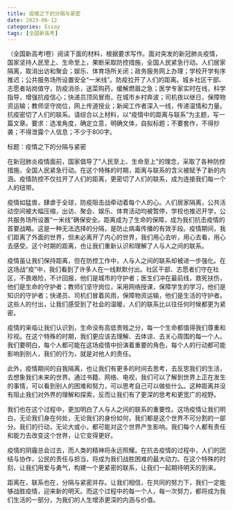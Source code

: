 ```yaml
---
title: 疫情之下的分隔与紧密
date: 2023-06-12
categories: Essay
tags: [全国新高考]
---
```




（全国新高考Ⅰ卷）阅读下面的材料，根据要求写作。面对突发的新冠肺炎疫情，国家坚持人民至上、生命至上，果断采取防控措施，全国人民紧急行动。人们居家隔离，取消出访和聚会；娱乐、体育场所关闭；政务服务网上办理；学校开学有序推迟；公共服务场所设置安全“一米线”。防疫拉开了人们的距离。城乡社区干部、志愿者站岗值守，防疫消杀，送菜购药，缓解燃眉之急；医学专家实时在线，科学指导，增强抗疫信心；快递员顶风冒雨，在城市乡村奔波；司机夜以继日，保障物资运输；教师坚守岗位，网上传道授业；新闻工作者深入一线，传递温情和力量。抗疫密切了人们的联系。请综合以上材料，以“疫情中的距离与联系”为主题，写一篇文章。要求：选准角度，确定立意，明确文体，自拟标题；不要套作，不得抄袭；不得泄露个人信息；不少于800字。

标题：疫情之下的分隔与紧密

在新冠肺炎疫情面前，国家倡导了"人民至上、生命至上"的理念，采取了各种防控措施，全国人民紧急行动。在这个特殊的时期，距离与联系的含义被赋予了新的内涵。疫情防控不仅拉开了人们的距离，更密切了人们的联系，成为连接我们每一个人的纽带。

疫情如猛兽，肆虐于全球，防疫阻击战牵动着每个人的心。人们居家隔离，公共活动空间被大幅压缩，出访、聚会、娱乐、体育活动均被暂停，学校也推迟开学，公共服务场所设置“一米线”确保安全。距离成为了生命的保障，成为我们抗击疫情的首要战略。这是一种无法选择的分隔，是防止病毒传播的有效手段。疫情期间，我们距离了外面的世界，但未必离开了内心的世界，我们用心去听，用心去看，用心去感受。这个时期的距离，也让我们重新认识和理解了人与人之间的联系。

疫情虽让我们保持距离，但在防控工作中，人与人之间的联系却被进一步强化。在这场战“疫”中，我们看到了许多人在一线默默付出。社区干部、志愿者们守在社区，不畏艰险，不计回报，他们是城市的守护者；医生们冲在最前线，救死扶伤，他们是生命的守护者；教师们坚守岗位，采用网络授课，保障学生的学习，他们是知识的守护者；快递员、司机们冒着风雨，保障物资运输，他们是生活的守护者。这些人的付出，让我们感受到了社会的温暖，人们的联系比以往任何时候都更为紧密。

疫情的来临让我们认识到，生命没有高低贵贱之分，每一个生命都值得我们尊重和珍视。在这个特殊的时期，我们更应该去理解、去体谅、去关心周围的每一个人。我们要明白，每个人都可能在这场疫情中扮演着重要的角色，每个人的行动都可能影响到别人，我们的行为，就是对他人的责任。

此外，疫情期间的自我隔离，也让我们有更多的时间去思考，去反思我们的生活，去想象我们未来的世界。通过书籍、网络、电视，我们可以了解到世界上正在发生的事情，可以看到别人的困难和努力，可以思考自己可以做些什么。这种距离并没有阻止我们对外界的理解和探索，反而让我们有了更深的思考和更宽广的视野。

我们也在这个过程中，更加明白了人与人之间的联系的重要性。这场疫情让我们明白，无论我们身在何处，无论我们的身份如何，我们都是这个世界不可分割的一部分。我们的行动，无论大或小，都可能对这个世界产生影响。我们每个人都有责任和能力去改变这个世界，让它变得更好。

疫情的阴霾总会过去，而人类的精神将永远照耀。在抗击疫情的过程中，人们的团结与协作，公民的责任与担当，将成为我们战胜困难的最大动力。在这个特殊的时刻，让我们用爱与勇气，构建一个更紧密的联系，让我们一起期待明天的到来。

距离在，联系也在，分隔与紧密并存。让我们相信，在共同的努力下，我们一定能够战胜疫情，迎来新的明天。而这个过程中的每一个人，每一次努力，都将成为我们生活的一部分，为我们的人生增添更深的内涵与价值。